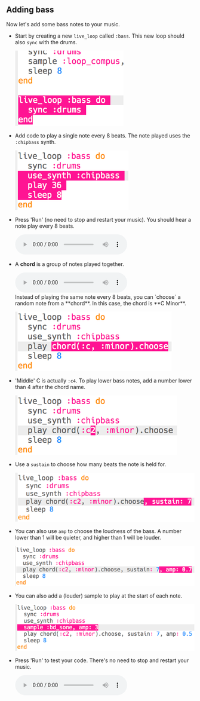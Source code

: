 ## Adding bass

Now let's add some bass notes to your music.

+ Start by creating a new `live_loop` called `:bass`. This new loop should also `sync` with the drums.
    
    ![skjermbilde](images/dj-bass-loop.png)

+ Add code to play a single note every 8 beats. The note played uses the `:chipbass` synth.
    
    ![skjermbilde](images/dj-bass-note.png)

+ Press 'Run' (no need to stop and restart your music). You should hear a note play every 8 beats.
    
    <div id="audio-preview" class="pdf-hidden">
      <audio controls preload> <source src="resources/bass-single.mp3" type="audio/mpeg"> Your browser does not support the <code>audio</code> element. </audio>
    </div>
+ A **chord** is a group of notes played together.
    
    <div id="audio-preview" class="pdf-hidden">
      <audio controls preload> <source src="resources/chord.mp3" type="audio/mpeg"> Your browser does not support the <code>audio</code> element. </audio>
    </div>
    Instead of playing the same note every 8 beats, you can `choose` a random note from a **chord**. In this case, the chord is **C Minor**.
    
    ![skjermbilde](images/dj-bass-random-note.png)

+ 'Middle' C is actually `:c4`. To play lower bass notes, add a number lower than 4 after the chord name.
    
    ![skjermbilde](images/dj-bass-lower-note.png)

+ Use a `sustain` to choose how many beats the note is held for.
    
    ![skjermbilde](images/dj-bass-longer-note.png)

+ You can also use `amp` to choose the loudness of the bass. A number lower than 1 will be quieter, and higher than 1 will be louder.
    
    ![skjermbilde](images/dj-bass-amp.png)

+ You can also add a (louder) sample to play at the start of each note.
    
    ![skjermbilde](images/dj-bass-sample.png)

+ Press 'Run' to test your code. There's no need to stop and restart your music.
    
    <div id="audio-preview" class="pdf-hidden">
      <audio controls preload> <source src="resources/bass.mp3" type="audio/mpeg"> Your browser does not support the <code>audio</code> element. </audio>
    </div>